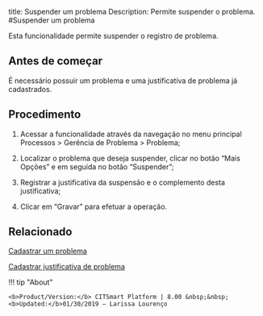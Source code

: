 title: Suspender um problema
Description: Permite suspender o problema.
#Suspender um problema 

Esta funcionalidade permite suspender o registro de problema.

Antes de começar
----------------

É necessário possuir um problema e uma justificativa de problema já cadastrados.

Procedimento
------------

1.  Acessar a funcionalidade através da navegação no menu principal Processos \>
    Gerência de Problema \> Problema;

2.  Localizar o problema que deseja suspender, clicar no botão “Mais Opções” e
    em seguida no botão “Suspender”;

3.  Registrar a justificativa da suspensão e o complemento desta justificativa;

4.  Clicar em “Gravar” para efetuar a operação.

Relacionado 
------------

[Cadastrar um problema](/pt-br/citsmart-platform-8/processes/problem/use/register-problem.html)

[Cadastrar justificativa de problema](/pt-br/citsmart-platform-8/processes/problem/configuration/problem-justification.html)

!!! tip "About"

    <b>Product/Version:</b> CITSmart Platform | 8.00 &nbsp;&nbsp;
    <b>Updated:</b>01/30/2019 – Larissa Lourenço
